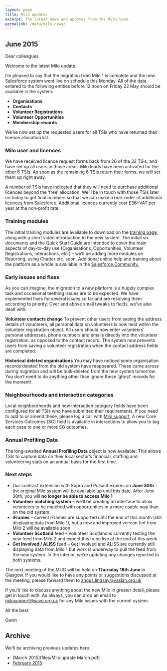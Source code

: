 ```yaml
---
layout: page
title: Milo updates
excerpt: The latest news and updates from the Milo team.
permalink: /data/milo-news/
---
```


## June 2015

Dear colleagues

Welcome to the latest Milo update.

I’m pleased to say that the migration from Milo 1 is complete and the new Salesforce system went live on schedule this Monday. All of the data entered to the following entities before 12 noon on Friday 22 May should be available in the system:

* **Organisations**
* **Contacts**
* **Volunteer Registrations**
* **Volunteer Opportunities**
* **Membership records**

We’ve now set up the requested users for all TSIs who have returned their licence allocation list. 

### Milo user and licences 

We have received licence request forms back from 26 of the 32 TSIs, and have set up all users in those areas. Milo leads have been activated for the other 6 TSIs. As soon as the remaining 6 TSIs return their forms, we will set them up right away. 

A number of TSIs have indicated that they will need to purchase additional licences beyond the ‘free’ allocation. We’ll be in touch with those TSIs later on today to get final numbers so that we can make a bulk order of additional licences from Salesforce. Additional licences currently cost £36+VAT per year at the non-profit rate.

### Training modules

The initial training modules are available to download on the <a href="http://digital.scvo.org.uk/data/milo-training/">training page</a>, along with a short video introduction to the new system. The initial six documents and the Quick Start Guide are intended to cover the main aspects of day-to-day use (Organisations, Opportunities, Volunteer Registrations, Interactions, etc.) – we’ll be adding more modules on Reporting, using Chatter etc. soon. Additional online help and training about the platform as a whole is available in the <a href="https://help.salesforce.com/hthome?siteLang=en_US">Salesforce Community.</a>

### Early issues and fixes

As you can imagine, the migration to a new platform is a hugely complex task and occasional teething issues are to be expected. We have implemented fixes for several issues so far and are resolving them according to priority. Over and above small tweaks to fields, we’ve also dealt with:

**Volunteer contacts change**
To prevent other users from seeing the address details of volunteers, all personal data on volunteers is now held within the volunteer registration object. All users should now enter volunteers’ personal addresses, phone numbers and emails directly into the volunteer registration, as opposed to the contact record. The system now prevents users from saving a volunteer registration when the contact address fields are completed.

**Historical deleted organisations** 
You may have noticed some organisation records deleted from the old system have reappeared. These came across during migration and will be bulk-deleted from the new system tomorrow. You don’t need to do anything other than ignore these ‘ghost’ records for the moment! 

### Neighbourhoods and interaction categories

Local neighbourhoods and new interaction category fields have been configured for all TSIs who have submitted their requirements. If you need to add to or amend these, please log a call with [Milo support](mailto:milosupport@scvo.org.uk). A new Core Services Outcomes (SG) field is available in interactions to allow you to tag each case to one or more SG outcomes.

### Annual Profiling Data

The long-awaited **Annual Profiling Data** object is now available. This allows TSIs to capture data on their local sector’s financial, staffing and volunteering stats on an annual basis for the first time.

### Next steps

* Our contract extension with Sopra and Pulsant expires on **June 30th**  - the original Milo system will be available up until this date. After June 30th, you will **no longer be able to access Milo 1**
* **Volunteer matching system** – we’ll be creating an interface to allow volunteers to be matched with opportunities in a more usable way than on the old system
* **iFrames** – current iFrames are supported until the end of this month (still displaying data from Milo 1), but a new and improved version fed from Milo 2 will be available soon
* **Volunteer Scotland** feed – Volunteer Scotland is currently testing the new feed from Milo 2 and expect this to be live at the end of this week
* **Get Involved / ALISS** feed  – Get Involved and ALISS are currently still displaying data from Milo 1 but work is underway to pull the feed from the new system. In the interim, we’re updating any changes reported to both systems.

The next meeting of the MUG will be held on **Thursday 18th June** in Glasgow. If you would like to have any points or suggestions discussed at the meeting, please forward them to [angus.lindsay@vaslan.org.uk](mailto:angus.lindsay@vaslan.org.uk) 
 
If you’d like to discuss anything about the new Milo in greater detail, please get in touch with. As always, you can drop an email to [milosupport@scvo.org.uk](mailto:milosupport@scvo.org.uk) for any Milo issues with the current system. 
 
All the best
 
Gavin



## Archive

We'll be archiving previous updates here.

* [March 2015](files/Milo update March.pdf)
* [February 2015](/files/miloupdate-feb15.pdf)
